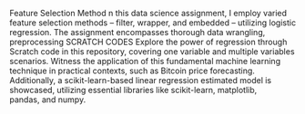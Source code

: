 Feature Selection Method
n this data science assignment, I employ varied feature selection methods – filter, wrapper, and embedded – utilizing logistic regression. The assignment encompasses thorough data wrangling, preprocessing
SCRATCH CODES
Explore the power of regression through Scratch code in this repository, covering one variable and multiple variables scenarios. Witness the application of this fundamental machine learning technique in practical contexts, such as Bitcoin price forecasting. Additionally, a scikit-learn-based linear regression estimated model is showcased, utilizing essential libraries like scikit-learn, matplotlib, pandas, and numpy.
